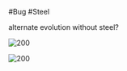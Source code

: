 #Bug #Steel

alternate evolution without steel?

![200](https://archives.bulbagarden.net/media/upload/7/7a/0204Pineco.png)

![200](https://archives.bulbagarden.net/media/upload/4/45/0205Forretress.png)
